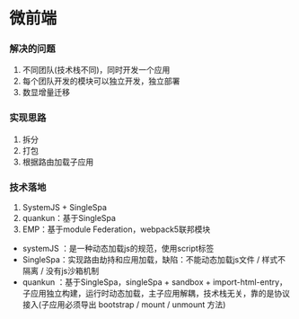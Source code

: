 
# 微前端

### 解决的问题
1. 不同团队(技术栈不同)，同时开发一个应用
2. 每个团队开发的模块可以独立开发，独立部署
3. 数显增量迁移

### 实现思路
1. 拆分
2. 打包
3. 根据路由加载子应用

### 技术落地
1. SystemJS + SingleSpa
2. quankun：基于SingleSpa
3. EMP：基于module Federation，webpack5联邦模块

- systemJS ：是一种动态加载js的规范，使用script标签
- SingleSpa：实现路由劫持和应用加载，缺陷：不能动态加载js文件 / 样式不隔离 / 没有js沙箱机制
- quankun  ：基于SingleSpa，singleSpa + sandbox + import-html-entry，子应用独立构建，运行时动态加载，主子应用解耦，技术栈无关，靠的是协议接入(子应用必须导出 bootstrap / mount / unmount 方法)
